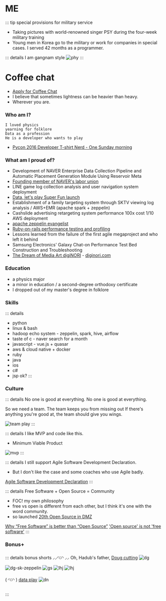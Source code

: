 # ME
::: tip special provisions for military service
- Taking pictures with world-renowned singer PSY during the four-week military training
- Young men in Korea go to the military or work for companies in special cases. I served 42 months as a programmer.

::: details I am gangnam style
![phy](../../../../images/about/me/phy.jpeg)
:::

# Coffee chat
- [Apply for Coffee Chat](https://cal.com/diginori/coffeechat)
- I believe that sometimes lightness can be heavier than heavy.
- Wherever you are.

### Who am I?
``` digiNORI
I loved physics
yearning for folklore
Data as a profession
He is a developer who wants to play
```
- [Pycon 2016 Developer T-shirt Nerd - One Sunday morning](https://www.slideshare.net/diginorimin/2016-64973868)

### What am I proud of?
- Development of NAVER Enterprise Data Collection Pipeline and Automatic Placement Generation Module Using Reservoir Meta
- [Founding member of NAVER's labor union](https://www.hankookilbo.com/News/Read/201804110457391978)
- LINE game log collection analysis and user navigation system deployment
- [Data, let's play Super Fun launch](https://byline.network/2017/10/11-5/)
- Establishment of a family targeting system through SKTV viewing log analysis / AWS+EMR (apache spark + zeppelin)
- Cashslide advertising retargeting system performance 100x cost 1/10 AWS deployment
- [apache zeppelin evangelist](https://www.slideshare.net/diginorimin/ss-60780570)
- [Ruby-on-rails performance testing and profiling](https://www.slideshare.net/diginorimin/ss-42434557)
- Lessons learned from the failure of the first agile megaproject and who left it behind
- Samsung Electronics' Galaxy Chat-on Performance Test Bed Construction and Troubleshooting
- [The Dream of Media Art digiNORI](https://www.hani.co.kr/arti/economy/working/459626.html) - [diginori.com](https://diginori.com)

### Education
- a physics major
- a minor in education / a second-degree orthodoxy certificate
- I dropped out of my master's degree in folklore


### Skills
::: details
- python
- linux & bash
- hadoop echo system - zeppelin, spark, hive, airflow
- taste of c - naver search for a month
- javascript - vue.js + quasar
- aws & cloud native + docker
- ruby
- java
- ios
- c#
- jsp ok?
:::

### Culture

::: details No one is good at everything.
No one is good at everything.

So we need a team.
The team keeps you from missing out
If there's anything you're good at, the team should give you wings.

![team play](https://www.wipub.net/wp-content/uploads/2019/10/101619_1128_TeamPlay1-700x303.jpg)
:::

::: details I like MVP and code like this.
- Minimum Viable Product

![mvp](../../../../images/about/me/mvp.png)
:::

::: details I still support Agile Software Development Declaration.
- But I don't like the case and some coaches who use Agile badly.

[Agile Software Development Declaration](https://agilemanifesto.org/iso/ko/manifesto.html)
:::

::: details Free Software + Open Source = Community
- FOC! my own philosophy
- free vs open is different from each other, but I think it's one with the word community.
- so launched [20th Open Source in DMZ](https://datayanolja.github.io/opensource-dmz-bus) 

[Why “Free Software” is better than “Open Source”](https://www.gnu.org/philosophy/free-software-for-freedom.html.en)
['Open source' is not 'free software'](https://opensource.com/business/16/11/open-source-not-free-software)
:::

### Bonus+

::: details bonus shorts
⸝⸝◜࿀◝ ⸝⸝ Oh, Hadub's father, [Doug cutting](https://en.wikipedia.org/wiki/Doug_Cutting)
![dg](../../../../images/about/me/dg-3-naver.jpeg)
![dg-sk-zeppelin](../../../../images/about/me/dg-min-sk-emr.jpeg)
![gs](../../../../images/about/me/gs.jpeg)
![lhj](../../../../images/about/me/m-and-l.png)
![lhj](../../../../images/about/me/db-b.jpeg)

( ◜࿀◝ ) [data play](https://photos.app.goo.gl/bjzHgdkjWCYATQCY2)
![dn](https://lh3.googleusercontent.com/pw/AL9nZEXXR-7VxWU6i7PQLIpw7427xaBetry88BRCyvNVerFvRz682fp2hcngmz_5jQfgTCo6LbAyGm110MVjmR6TtsX02cra6IZ_juumMb-KG0RpLjKTSI1xaDQbBQOMePybCkzFZuaEO15MFqm9ZQHXAXV3=w1440-h1080-no?authuser=0)

:::